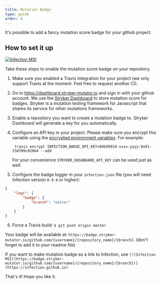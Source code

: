 ```yaml
---
title: Mutation Badge
type: guide
order: 8
---
```


It's possible to add a fancy mutation score badge for your github project. 

## How to set it up

[![Infection MSI](https://badge.stryker-mutator.io/github.com/infection/infection/master)](https://infection.github.io)

Take these steps to enable the mutation score badge on your repository.

1. Make sure you enabled a Travis integration for your project (we only support Travis at the moment. Feel free to request another CI).
2. Go to https://dashboard.stryker-mutator.io and sign in with your github account. We use the [Stryker Dashboard](https://dashboard.stryker-mutator.io/) to store mutation score for badges. Stryker is a mutation testing framework for Javascript that shares its service for other mutations frameworks.
3. Enable a repository you want to create a mutation badge to. Stryker Dashboard will generate a key for you automatically. 
4. Configure an API key in your project. Please make sure you encrypt this variable using the [encrypted environment variables](https://docs.travis-ci.com/user/environment-variables/#Encrypting-environment-variables). For example:

        travis encrypt INFECTION_BADGE_API_KEY=89b99910-xxxx-yyyy-9a91-23d709c828b4 --add
    For your convenience `STRYKER_DASHBOARD_API_KEY` can be used just as well.
5. Configure the badge logger in your `infection.json` file (you will need Infection version `0.9.0` or higher):
```json
{
    "logs": {
        "badge": {
            "branch": "master"
        }
    }
}
```
6. Force a Travis build: `$ git push origin master`

Your badge will be available at: `https://badge.stryker-mutator.io/github.com/{username}/{repository_name}/{branch}`. (don't forget to add it to your readme file)

If you want to make mutation badge as a link to Infection, use `[![Infection MSI](https://badge.stryker-mutator.io/github.com/{username}/{repository_name}/{branch})](https://infection.github.io)`

That's it! Hope you like it.
